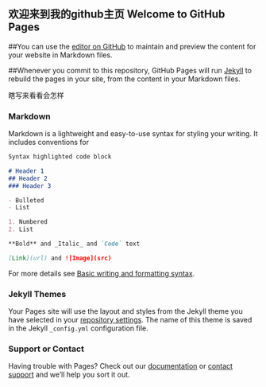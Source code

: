 ## 欢迎来到我的github主页 Welcome to GitHub Pages

##You can use the [editor on GitHub](https://github.com/Crazy-fox-in-a-dump/Crazy-fox-in-a-dump.github.io/edit/main/README.md) to maintain and preview the content for your website in Markdown files.

##Whenever you commit to this repository, GitHub Pages will run [Jekyll](https://jekyllrb.com/) to rebuild the pages in your site, from the content in your Markdown files.

瞎写来看看会怎样
### Markdown

Markdown is a lightweight and easy-to-use syntax for styling your writing. It includes conventions for

```markdown
Syntax highlighted code block

# Header 1
## Header 2
### Header 3

- Bulleted
- List

1. Numbered
2. List

**Bold** and _Italic_ and `Code` text

[Link](url) and ![Image](src)
```

For more details see [Basic writing and formatting syntax](https://docs.github.com/en/github/writing-on-github/getting-started-with-writing-and-formatting-on-github/basic-writing-and-formatting-syntax).

### Jekyll Themes

Your Pages site will use the layout and styles from the Jekyll theme you have selected in your [repository settings](https://github.com/Crazy-fox-in-a-dump/Crazy-fox-in-a-dump.github.io/settings/pages). The name of this theme is saved in the Jekyll `_config.yml` configuration file.

### Support or Contact

Having trouble with Pages? Check out our [documentation](https://docs.github.com/categories/github-pages-basics/) or [contact support](https://support.github.com/contact) and we’ll help you sort it out.

